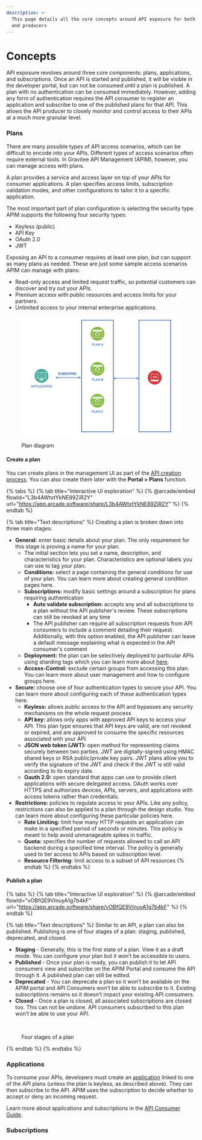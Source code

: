 ```yaml
---
description: >-
  This page details all the core concepts around API exposure for both consumers
  and producers
---
```


# Concepts

API exposure revolves around three core components: plans, applications, and subscriptions. Once an API is started and published, it will be visible in the developer portal, but can not be consumed until a plan is published. A plan with no authentication can be consumed immediately. However, adding any form of authentication requires the API consumer to register an application and subscribe to one of the published plans for that API. This allows the API producer to closely monitor and control access to their APIs at a much more granular level.&#x20;

### Plans

There are many possible types of API access scenarios, which can be difficult to encode into your APIs. Different types of access scenarios often require external tools. In Gravitee API Management (APIM), however, you can manage access with plans.

A plan provides a service and access layer on top of your APIs for consumer applications. A plan specifies access limits, subscription validation modes, and other configurations to tailor it to a specific application.&#x20;

The most important part of plan configuration is selecting the security type. APIM supports the following four security types:

* Keyless (public)
* API Key
* OAuth 2.0
* JWT

Exposing an API to a consumer requires at least one plan, but can support as many plans as needed. These are just some sample access scenarios APIM can manage with plans:

* Read-only access and limited request traffic, so potential customers can discover and try out your APIs.
* Premium access with public resources and access limits for your partners.
* Unlimited access to your internal enterprise applications.

<figure><img src="../../.gitbook/assets/plan-diagram.png" alt=""><figcaption><p>Plan diagram</p></figcaption></figure>

#### Create a plan

You can create plans in the management UI as part of the [API creation process](../../user-guide/publisher/create-api.md#create-an-api-from-scratch). You can also create them later with the **Portal > Plans** function.&#x20;

{% tabs %}
{% tab title="Interactive UI exploration" %}
{% @arcade/embed flowId="L3b4AWtxtYkNE89ZiR2Y" url="https://app.arcade.software/share/L3b4AWtxtYkNE89ZiR2Y" %}
{% endtab %}

{% tab title="Text descriptions" %}
Creating a plan is broken down into three main stages:

* **General:** enter basic details about your plan. The only requirement for this stage is proving a name for your plan.
  * The initial section lets you set a name, description, and characteristics for your plan. Characteristics are optional labels you can use to tag your plan. &#x20;
  * **Conditions:** select a page containing the general conditions for use of your plan. You can learn more about creating general condition pages here.
  * **Subscriptions:** modify basic settings around a subscription for plans requiring authentication&#x20;
    * **Auto validate subscription:** accepts any and all subscriptions to a plan without the API publisher's review. These subscriptions can still be revoked at any time
    * The API publisher can require all subscription requests from API consumers to include a comment detailing their request. Additionally, with this option enabled, the API publisher can leave a default message explaining what is expected in the API consumer's comment
  * **Deployment:** the plan can be selectively deployed to particular APIs using sharding tags which you can learn more about [here](../../getting-started/configuration/configure-sharding-tags-for-your-gravitee-api-gateways.md).
  * **Access-Control:** exclude certain groups from accessing this plan. You can learn more about user management and how to configure groups here.
* **Secure:** choose one of four authentication types to secure your API. You can learn more about configuring each of these authentication types here.
  * **Keyless:** allows public access to the API and bypasses any security mechanisms on the whole request process
  * **API key:** allows only apps with approved API keys to access your API. This plan type ensures that API keys are valid, are not revoked or expired, and are approved to consume the specific resources associated with your API.
  * **JSON web token (JWT):** open method for representing claims securely between two parties. JWT are digitally-signed using HMAC shared keys or RSA public/private key pairs. JWT plans allow you to verify the signature of the JWT and check if the JWT is still valid according to its expiry date.
  * **Oauth 2.0:** open standard that apps can use to provide client applications with secure delegated access. OAuth works over HTTPS and authorizes devices, APIs, servers, and applications with access tokens rather than credentials.
* **Restrictions:** policies to regulate access to your APIs. Like any policy, restrictions can also be applied to a plan through the design studio. You can learn more about configuring these particular policies here.
  * **Rate Limiting:** limit how many HTTP requests an application can make in a specified period of seconds or minutes. This policy is meant to help avoid unmanageable spikes in traffic.
  * **Quota:** specifies the number of requests allowed to call an API backend during a specified time interval. The policy is generally used to tier access to APIs based on subscription level.
  * **Resource Filtering:** limit access to a subset of API resources
{% endtab %}
{% endtabs %}

#### Publish a plan

{% tabs %}
{% tab title="Interactive UI exploration" %}
{% @arcade/embed flowId="vOBfQE9VInuyA1g7b4kF" url="https://app.arcade.software/share/vOBfQE9VInuyA1g7b4kF" %}
{% endtab %}

{% tab title="Text descriptions" %}
Similar to an API, a plan can also be published. Publishing is one of four stages of a plan: staging, published, deprecated, and closed.

* **Staging** - Generally, this is the first state of a plan. View it as a draft mode. You can configure your plan but it won’t be accessible to users.
* **Published** - Once your plan is ready, you can publish it to let API consumers view and subscribe on the APIM Portal and consume the API through it. A published plan can still be edited.
* **Deprecated** - You can deprecate a plan so it won’t be available on the APIM portal and API Consumers won’t be able to subscribe to it. Existing subscriptions remains so it doesn’t impact your existing API consumers.
* **Closed** - Once a plan is closed, all associated subscriptions are closed too. This can not be undone. API consumers subscribed to this plan won’t be able to use your API.

<figure><img src="https://europe1.discourse-cdn.com/business20/uploads/graviteeforum/optimized/2X/6/6333ad2d86aae2ceb0cac422dd9015c75c3e6fb5_2_689x197.png" alt=""><figcaption><p>Four stages of a plan</p></figcaption></figure>
{% endtab %}
{% endtabs %}

####

### Applications

To consume your APIs, developers must create an [application](https://docs.gravitee.io/apim/3.x/apim\_overview\_concepts.html#gravitee-concepts-application) linked to one of the API plans (unless the plan is keyless, as described above). They can then subscribe to the API. APIM uses the subscription to decide whether to accept or deny an incoming request.

Learn more about applications and subscriptions in the [API Consumer Guide](https://docs.gravitee.io/apim/3.x/apim\_consumerguide\_portal.html).





### Subscriptions




